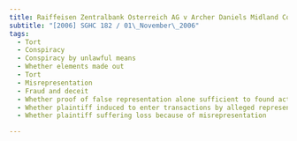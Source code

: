 ```yaml
---
title: Raiffeisen Zentralbank Osterreich AG v Archer Daniels Midland Co and Others 
subtitle: "[2006] SGHC 182 / 01\_November\_2006"
tags:
  - Tort
  - Conspiracy
  - Conspiracy by unlawful means
  - Whether elements made out
  - Tort
  - Misrepresentation
  - Fraud and deceit
  - Whether proof of false representation alone sufficient to found action for deceit based on fraudulent misrepresentation
  - Whether plaintiff induced to enter transactions by alleged representations
  - Whether plaintiff suffering loss because of misrepresentation

---
```


